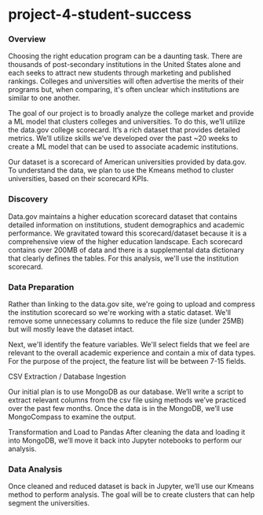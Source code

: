 # project-4-student-success

### Overview
Choosing the right education program can be a daunting task. There are thousands of post-secondary institutions in the United States alone and each seeks to attract new students through marketing and published rankings. Colleges and universities will often advertise the merits of their programs but, when comparing, it's often unclear which institutions are similar to one another.

The goal of our project is to broadly analyze the college market and provide a ML model that clusters colleges and universities. To do this, we’ll utilize the data.gov college scorecard. It’s a rich dataset that provides detailed metrics. We’ll utilize skills we’ve developed over the past ~20 weeks to create a ML model that can be used to associate academic institutions.

Our dataset is a scorecard of American universities provided by data.gov. To understand the data, we plan to use the Kmeans method to cluster universities, based on their scorecard KPIs.

### Discovery
Data.gov maintains a higher education scorecard dataset that contains detailed information on institutions, student demographics and academic performance. We gravitated toward this scorecard/dataset because it is a comprehensive view of the higher education landscape. Each scorecard contains over 200MB of data and there is a supplemental data dictionary that clearly defines the tables. For this analysis, we'll use the institution scorecard.

### Data Preparation
Rather than linking to the data.gov site, we're going to upload and compress the institution scorecard so we're working with a static dataset. We'll remove some unnecessary columns to reduce the file size (under 25MB) but will mostly leave the dataset intact.

Next, we'll identify the feature variables. We'll select fields that we feel are relevant to the overall academic experience and contain a mix of data types. For the purpose of the project, the feature list will be between 7-15 fields.

CSV Extraction / Database Ingestion

Our initial plan is to use MongoDB as our database. We’ll write a script to extract relevant columns from the csv file using methods we’ve practiced over the past few months. Once the data is in the MongoDB, we’ll use MongoCompass to examine the output.

Transformation and Load to Pandas
After cleaning the data and loading it into MongoDB, we’ll move it back into Jupyter notebooks to perform our analysis.

### Data Analysis
Once cleaned and reduced dataset is back in Jupyter, we’ll use our Kmeans method to perform analysis. The goal will be to create clusters that can help segment the universities.
